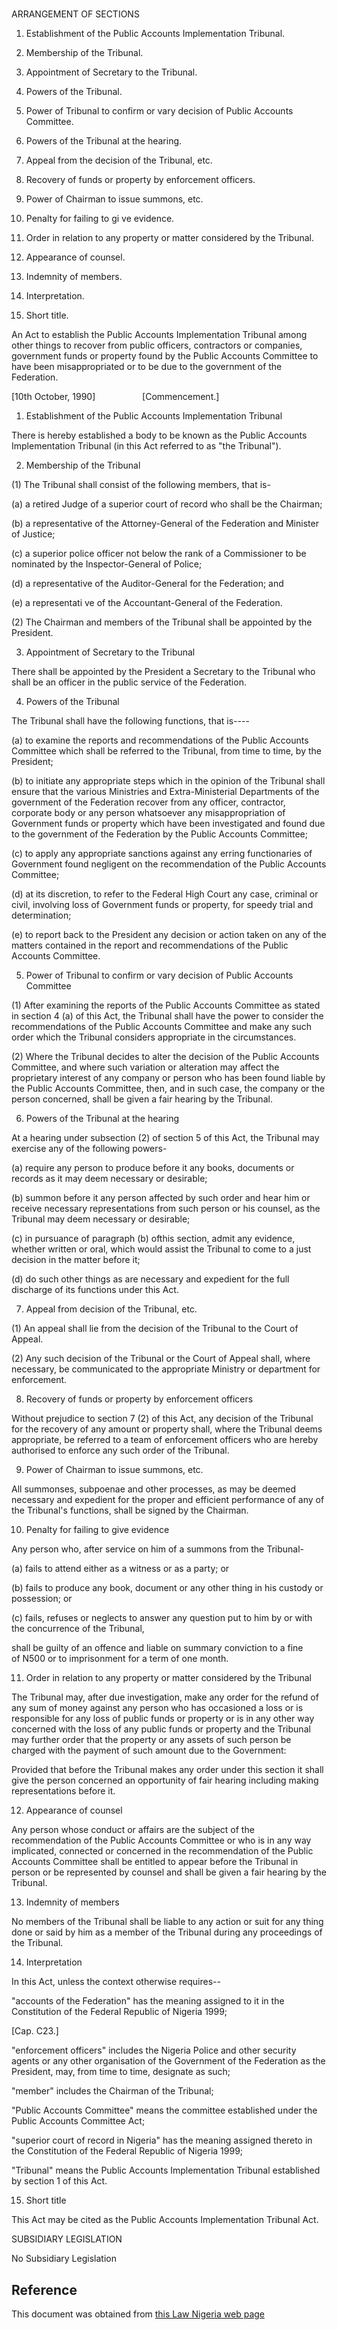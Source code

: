 # 

ARRANGEMENT OF SECTIONS

1. Establishment of the Public Accounts Implementation Tribunal.

2. Membership of the Tribunal.

3. Appointment of Secretary to the Tribunal.

4. Powers of the Tribunal.

5. Power of Tribunal to confirm or vary decision of Public Accounts Committee.

6. Powers of the Tribunal at the hearing.

7. Appeal from the decision of the Tribunal, etc.

8. Recovery of funds or property by enforcement officers.

9. Power of Chairman to issue summons, etc.

10. Penalty for failing to gi ve evidence.

11. Order in relation to any property or matter considered by the Tribunal.

12. Appearance of counsel.

13. Indemnity of members.

14. Interpretation.

15. Short title.

An Act to establish the Public Accounts Implementation Tribunal among other things to recover from public officers, contractors or companies, government funds or property found by the Public Accounts Committee to have been misappropriated or to be due to the government of the Federation.

[10th October, 1990]                   [Commencement.]

1. Establishment of the Public Accounts Implementation Tribunal

There is hereby established a body to be known as the Public Accounts Implementation Tribunal (in this Act referred to as "the Tribunal").

2. Membership of the Tribunal

(1) The Tribunal shall consist of the following members, that is-

(a) a retired Judge of a superior court of record who shall be the Chairman;

(b) a representative of the Attorney-General of the Federation and Minister of Justice;

(c) a superior police officer not below the rank of a Commissioner to be nominated by the Inspector-General of Police;

(d) a representative of the Auditor-General for the Federation; and

(e) a representati ve of the Accountant-General of the Federation.

(2) The Chairman and members of the Tribunal shall be appointed by the President.

3. Appointment of Secretary to the Tribunal

There shall be appointed by the President a Secretary to the Tribunal who shall be an officer in the public service of the Federation.

4. Powers of the Tribunal

The Tribunal shall have the following functions, that is----

(a) to examine the reports and recommendations of the Public Accounts Committee which shall be referred to the Tribunal, from time to time, by the President;

(b) to initiate any appropriate steps which in the opinion of the Tribunal shall ensure that the various Ministries and Extra-Ministerial Departments of the government of the Federation recover from any officer, contractor, corporate body or any person whatsoever any misappropriation of Government funds or property which have been investigated and found due to the government of the Federation by the Public Accounts Committee;

(c) to apply any appropriate sanctions against any erring functionaries of Government found negligent on the recommendation of the Public Accounts Committee;

(d) at its discretion, to refer to the Federal High Court any case, criminal or civil, involving loss of Government funds or property, for speedy trial and determination;

(e) to report back to the President any decision or action taken on any of the matters contained in the report and recommendations of the Public Accounts Committee.

5. Power of Tribunal to confirm or vary decision of Public Accounts Committee

(1) After examining the reports of the Public Accounts Committee as stated in section 4 (a) of this Act, the Tribunal shall have the power to consider the recommendations of the Public Accounts Committee and make any such order which the Tribunal considers appropriate in the circumstances.

(2) Where the Tribunal decides to alter the decision of the Public Accounts Committee, and where such variation or alteration may affect the proprietary interest of any company or person who has been found liable by the Public Accounts Committee, then, and in such case, the company or the person concerned, shall be given a fair hearing by the Tribunal.

6. Powers of the Tribunal at the hearing

At a hearing under subsection (2) of section 5 of this Act, the Tribunal may exercise any of the following powers-

(a) require any person to produce before it any books, documents or records as it may deem necessary or desirable;

(b) summon before it any person affected by such order and hear him or receive necessary representations from such person or his counsel, as the Tribunal may deem necessary or desirable;

(c) in pursuance of paragraph (b) ofthis section, admit any evidence, whether written or oral, which would assist the Tribunal to come to a just decision in the matter before it;

(d) do such other things as are necessary and expedient for the full discharge of its functions under this Act.

7. Appeal from decision of the Tribunal, etc.

(1) An appeal shall lie from the decision of the Tribunal to the Court of Appeal.

(2) Any such decision of the Tribunal or the Court of Appeal shall, where necessary, be communicated to the appropriate Ministry or department for enforcement.

8. Recovery of funds or property by enforcement officers

Without prejudice to section 7 (2) of this Act, any decision of the Tribunal for the recovery of any amount or property shall, where the Tribunal deems appropriate, be referred to a team of enforcement officers who are hereby authorised to enforce any such order of the Tribunal.

9. Power of Chairman to issue summons, etc.

All summonses, subpoenae and other processes, as may be deemed necessary and expedient for the proper and efficient performance of any of the Tribunal's functions, shall be signed by the Chairman.

10. Penalty for failing to give evidence

Any person who, after service on him of a summons from the Tribunal-

(a) fails to attend either as a witness or as a party; or

(b) fails to produce any book, document or any other thing in his custody or possession; or

(c) fails, refuses or neglects to answer any question put to him by or with the concurrence of the Tribunal,

shall be guilty of an offence and liable on summary conviction to a fine of N500 or to imprisonment for a term of one month.

11. Order in relation to any property or matter considered by the Tribunal

The Tribunal may, after due investigation, make any order for the refund of any sum of money against any person who has occasioned a loss or is responsible for any loss of public funds or property or is in any other way concerned with the loss of any public funds or property and the Tribunal may further order that the property or any assets of such person be charged with the payment of such amount due to the Government:

Provided that before the Tribunal makes any order under this section it shall give the person concerned an opportunity of fair hearing including making representations before it.

12. Appearance of counsel

Any person whose conduct or affairs are the subject of the recommendation of the Public Accounts Committee or who is in any way implicated, connected or concerned in the recommendation of the Public Accounts Committee shall be entitled to appear before the Tribunal in person or be represented by counsel and shall be given a fair hearing by the Tribunal.

13. Indemnity of members

No members of the Tribunal shall be liable to any action or suit for any thing done or said by him as a member of the Tribunal during any proceedings of the Tribunal.

14. Interpretation

In this Act, unless the context otherwise requires--

"accounts of the Federation" has the meaning assigned to it in the Constitution of the Federal Republic of Nigeria 1999;

[Cap. C23.]

"enforcement officers" includes the Nigeria Police and other security agents or any other organisation of the Government of the Federation as the President, may, from time to time, designate as such;

"member" includes the Chairman of the Tribunal;

"Public Accounts Committee" means the committee established under the Public Accounts Committee Act;

"superior court of record in Nigeria" has the meaning assigned thereto in the Constitution of the Federal Republic of Nigeria 1999;

"Tribunal" means the Public Accounts Implementation Tribunal established by section 1 of this Act.

15. Short title

This Act may be cited as the Public Accounts Implementation Tribunal Act.

SUBSIDIARY LEGISLATION

No Subsidiary Legislation

## Reference

This document was obtained from [this Law Nigeria web page](http://www.lawnigeria.com/LFN/P/Public-Accounts-Implementation-Tribunal-Act.php)
